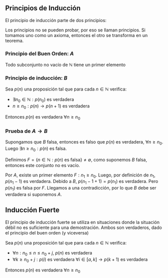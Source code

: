 ## Principios de Inducción

El principio de inducción parte de dos principios:

Los principios no se pueden probar, por eso se llaman principios. Si tomamos uno como un axioma, entonces el otro se transforma en un teorema.

### Principio del Buen Orden: $A$

Todo subconjunto no vacío de $\mathbb{N}$ tiene un primer elemento

### Principio de inducción: $B$

Sea $p(n)$ una proposición tal que para cada $n \in \mathbb{N}$ verifica:

- $\exists n_0 \in \mathbb{N}: p(n_0) \text{ es verdadera}$
- $n \geq n_0: p(n) \to p(n + 1) \text{ es verdadera}$

Entonces $p(n)$ es verdadera $\forall n \geq n_0$

### Prueba de $A \to B$

Supongamos que $B$ falsa, entonces es falso que $p(n) \text{ es verdadera},\ \forall n\geq n_0$. Luego $\exists n \geq n_0: p(n) \text{ es falsa}$.

Definimos $F = \{n \in \mathbb{N}: p(n) \text{ es falsa}\} \neq \emptyset$, como suponemos $B$ falsa, entonces este conjunto no es vacío.

Por $A$, existe un primer elemento $F: n_1 \geq n_0$. Luego, por definición de $n_1$, $p(n_1 - 1)$ es verdadera. Debido a $B$, $p(n_1 -1 +1) = p(n_1)$ es verdadera. Pero $p(n_1)$ es falsa por $F$. Llegamos a una contradicción, por lo que $B$ debe ser verdadera si suponemos $A$.

## Inducción Fuerte

El principio de inducción fuerte se utiliza en situaciones donde la situación débil no es suficiente para una demostración. Ambos son verdaderos, dado el principio del buen orden (y viceversa)

Sea $p(n)$ una proposición tal que para cada $n \in \mathbb{N}$ verifica:

- $\forall n:n_0 \leq n \leq n_0 +j,\  p(n) \text{ es verdadera}$
- $\forall k\geq  n_0 + j: p(i) \text{ es verdadera }\forall i \in [a, k] \to p(k+1) \text{ es verdadera}$

Entonces $p(n)$ es verdadera $\forall n \geq n_0$
